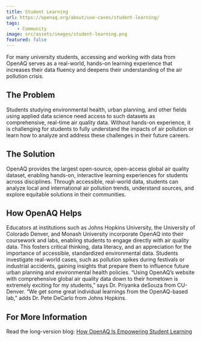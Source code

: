 ```yaml
---
title: Student Learning
url: https://openaq.org/about/use-cases/student-learning/
tags: 
    - Community
image: src/assets/images/student-learning.png
featured: false
---
```

For many university students, accessing and working with data from OpenAQ serves as a real-world, hands-on learning experience that increases their data fluency and deepens their understanding of the air pollution crisis.

## **The Problem**

Students studying environmental health, urban planning, and other fields using applied data science need access to such datasets as comprehensive, real-time air quality data. Without hands-on experience, it is challenging for students to fully understand the impacts of air pollution or learn how to analyze and address these challenges in their future careers.

## **The Solution**

OpenAQ provides the largest open-source, open-access global air quality dataset, enabling hands-on, interactive learning experiences for students across disciplines. Through accessible, real-world data, students can analyze local and international air pollution trends, understand sources, and explore equitable solutions in their communities.

## **How OpenAQ Helps**

Educators at institutions such as Johns Hopkins University, the University of Colorado Denver, and Monash University incorporate OpenAQ into their coursework and labs, enabling students to engage directly with air quality data. This fosters critical thinking, data literacy, and an appreciation for the importance of accessible, standardized environmental data. Students investigate real-world cases, such as pollution spikes during festivals or industrial accidents, gaining insights that prepare them to influence future urban planning and environmental health policies. “Using OpenAQ’s website with comprehensive global air quality data down to their hometown is extremely exciting for my students,” says Dr. Priyanka deSouza from CU-Denver. “We get some great individual learnings from the OpenAQ-based lab,” adds Dr. Pete DeCarlo from Johns Hopkins.

## **For More Information**

Read the long-version blog: [How OpenAQ Is Empowering Student Learning](https://openaq.medium.com/how-openaq-is-empowering-student-learning-307e6579de90?source=user_profile_page---------5-------------8db821dff76b----------------------)
